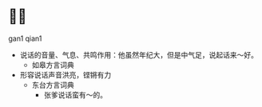 # 𠵹腔
gan1 qian1
+ 说话的音量、气息、共鸣作用：他虽然年纪大，但是中气足，说起话来～好。
  * 如皋方言词典
+ 形容说话声音洪亮，铿锵有力
  * 东台方言词典
    - 张爹说话蛮有～的。
